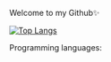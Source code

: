 Welcome to my Github✨


[![Top Langs](https://github-readme-stats.vercel.app/api/top-langs/?username=Bediafeyza&layout=compact&theme=onedark)](https://github.com/Bediafeyza/github-readme-stats)

Programming languages:


